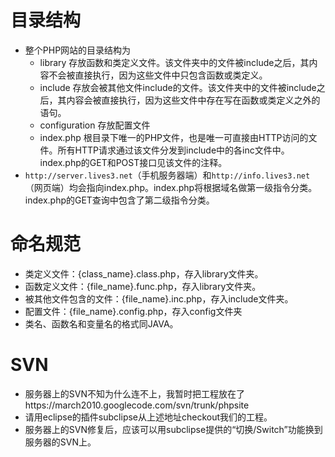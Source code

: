 # 目录结构 #
  * 整个PHP网站的目录结构为
    * library 存放函数和类定义文件。该文件夹中的文件被include之后，其内容不会被直接执行，因为这些文件中只包含函数或类定义。
    * include 存放会被其他文件include的文件。该文件夹中的文件被include之后，其内容会被直接执行，因为这些文件中存在写在函数或类定义之外的语句。
    * configuration 存放配置文件
    * index.php 根目录下唯一的PHP文件，也是唯一可直接由HTTP访问的文件。所有HTTP请求通过该文件分发到include中的各inc文件中。index.php的GET和POST接口见该文件的注释。
  * `http://server.lives3.net`（手机服务器端）和`http://info.lives3.net`（网页端）均会指向index.php。index.php将根据域名做第一级指令分类。index.php的GET查询中包含了第二级指令分类。

# 命名规范 #
  * 类定义文件：{class\_name}.class.php，存入library文件夹。
  * 函数定义文件：{file\_name}.func.php，存入library文件夹。
  * 被其他文件包含的文件：{file\_name}.inc.php，存入include文件夹。
  * 配置文件：{file\_name}.config.php，存入config文件夹
  * 类名、函数名和变量名的格式同JAVA。

# SVN #
  * 服务器上的SVN不知为什么连不上，我暂时把工程放在了https://march2010.googlecode.com/svn/trunk/phpsite
  * 请用eclipse的插件subclipse从上述地址checkout我们的工程。
  * 服务器上的SVN修复后，应该可以用subclipse提供的“切换/Switch”功能换到服务器的SVN上。